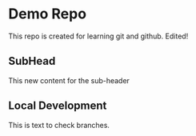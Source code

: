 # Demo Repo

This repo is created for learning git and github.
Edited!

## SubHead

This new content for the sub-header

## Local Development

This is text to check branches.
